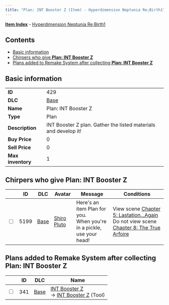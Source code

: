 ```yaml
---
title: "Plan: INT Booster Z (Item) - Hyperdimension Neptunia Re;Birth1"
---
```


[**Item Index**](/neptunia/rb1/item/index.html) - [Hyperdimension Neptunia Re;Birth1](/neptunia/rb1)

## Contents

- [Basic information](#basic-information)
- [Chirpers who give **Plan: INT Booster Z**](#chirpers-who-give-plan-int-booster-z)
- [Plans added to Remake System after collecting **Plan: INT Booster Z**](#plans-added-to-remake-system-after-collecting-plan-int-booster-z)

## Basic information

|   |   |
| -- | -- |
| **ID** | 429 |
| **DLC** | [Base](/neptunia/rb1/dlc/1-base.html) |
| **Name** | Plan: INT Booster Z |
| **Type** | Plan |
| **Description** | INT Booster Z plan. Gather the listed materials and develop it! |
| **Buy Price** | 0 |
| **Sell Price** | 0 |
| **Max inventory** | 1 |

## Chirpers who give **Plan: INT Booster Z**

|    | ID | DLC | Avatar | Message | Conditions |
| -- | -- | --- | ------ | ------- | ---------- |
| <input type="checkbox" id="rb1-chirper-event-1-5199" class="trackbox" /> | 5199 | [Base](/neptunia/rb1/dlc/1-base.html) | [Shiro Pluto](/neptunia/rb1/avatar/1-254-shiro-pluto.html) | Here's an item Plan for you.<br />When you're in a pickle, use your head! | View scene [Chapter 5: Lastation...Again](/neptunia/rb1/scene/1-501-chapter-5-lastation-again.html)<br />Do not view scene [Chapter 8: The True Arfoire](/neptunia/rb1/scene/1-807-chapter-8-the-true-arfoire.html) |

## Plans added to Remake System after collecting **Plan: INT Booster Z**

|    | ID | DLC | Name |
| -- | -- | --- | ---- |
| <input type="checkbox" id="rb1-remake-1-341" class="trackbox" /> | 341 | [Base](/neptunia/rb1/dlc/1-base.html) | [INT Booster Z](/neptunia/rb1/remake/1-341-int-booster-z.html)<br />→ [INT Booster Z](/neptunia/rb1/item/1-34-int-booster-z.html) (Tool) |
